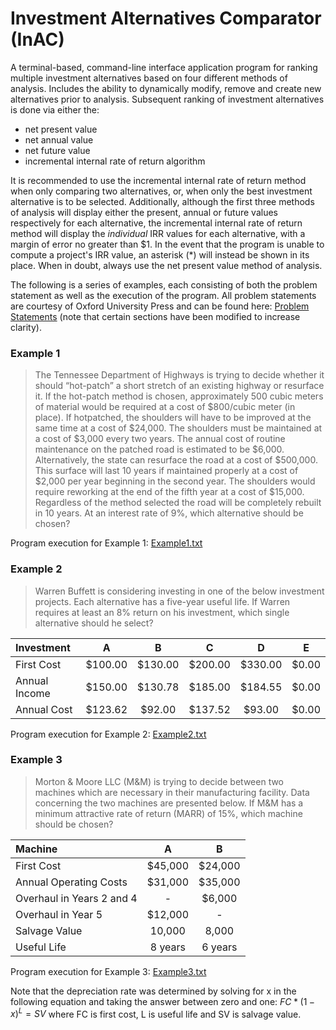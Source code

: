 # Investment Alternatives Comparator (InAC)

A terminal-based, command-line interface application program for ranking multiple investment alternatives based on four different methods of analysis. Includes the ability to dynamically modify, remove and create new alternatives prior to analysis. Subsequent ranking of investment alternatives is done via either the:
- net present value
- net annual value
- net future value
- incremental internal rate of return algorithm

It is recommended to use the incremental internal rate of return method when only comparing two alternatives, or, when only the best investment alternative is to be selected. Additionally, although the first three methods of analysis will display either the present, annual or future values respectively for each alternative, the incremental internal rate of return method will display the *individual* IRR values for each alternative, with a margin of error no greater than $1. In the event that the program is unable to compute a project's IRR value, an asterisk (*) will instead be shown in its place. When in doubt, always use the net present value method of analysis.

The following is a series of examples, each consisting of both the problem statement as well as the execution of the program. All problem statements are courtesy of Oxford University Press and can be found here: [Problem Statements](https://global.oup.com/us/companion.websites/9780199772766/student/pdf/Chapter9E2010.pdf) (note that certain sections have been modified to increase clarity).

### Example 1
>The Tennessee Department of Highways is trying to decide whether it should “hot-patch” a short stretch of an existing highway or resurface it. If the hot-patch method is chosen, approximately 500 cubic meters of material would be required at a cost of $800/cubic meter (in place). If hotpatched, the shoulders will have to be improved at the same time at a cost of $24,000. The shoulders must be maintained at a cost of $3,000 every two years. The annual cost of routine
maintenance on the patched road is estimated to be $6,000.
Alternatively, the state can resurface the road at a cost of $500,000. This surface will last 10 years if maintained properly at a cost of $2,000 per year beginning in the second year. The shoulders would require reworking at the end of the fifth year at a cost of $15,000. Regardless of the method selected the road will be completely rebuilt in 10 years. At an interest rate of 9%, which alternative should be chosen?

Program execution for Example 1: [Example1.txt](https://github.com/frenfran/Investment-Alternatives-Comparator/files/12196743/Example1.txt)

### Example 2
>Warren Buffett is considering investing in one of the below investment projects. Each alternative has a five-year useful life. If Warren requires at least an 8% return on his investment, which single alternative should he select?

| Investment | A | B | C | D | E |
| :--- | :---: | :---: | :---: | :---: | :---: |
| First Cost | $100.00 | $130.00 | $200.00 | $330.00 | $0.00 | 
| Annual Income | $150.00 | $130.78 | $185.00 | $184.55 | $0.00 |
| Annual Cost | $123.62 | $92.00 | $137.52 | $93.00 | $0.00 | 

Program execution for Example 2: [Example2.txt](https://github.com/frenfran/Investment-Alternatives-Comparator/files/12197151/Example2.txt)

### Example 3
>Morton & Moore LLC (M&M) is trying to decide between two machines which are necessary in their manufacturing facility. Data concerning the two machines are presented below. If M&M has a minimum attractive rate of return (MARR) of 15%, which machine should be chosen?

| Machine | A | B |
| :--- | :---: | :---: |
| First Cost | $45,000 | $24,000 |
| Annual Operating Costs | $31,000 | $35,000 |
| Overhaul in Years 2 and 4 | - | $6,000 |
| Overhaul in Year 5 | $12,000 | - |
| Salvage Value | 10,000 | 8,000 |
| Useful Life | 8 years | 6 years |

Program execution for Example 3: [Example3.txt](https://github.com/frenfran/Investment-Alternatives-Comparator/files/12197154/Example3.txt)

Note that the depreciation rate was determined by solving for x in the following equation and taking the answer between zero and one: $FC * (1-x)^L = SV$ where FC is first cost, L is useful life and SV is salvage value.
